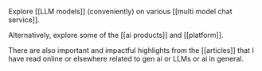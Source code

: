 Explore [[LLM models]] (conveniently) on various [[multi model chat service]].

Alternatively, explore some of the [[ai products]] and [[platform]].

There are also important and impactful highlights from the [[articles]] that I have read online or elsewhere related to gen ai or LLMs or ai in general.
